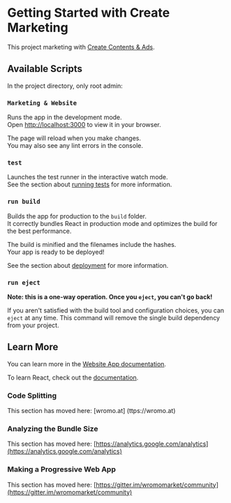 # Getting Started with Create Marketing

This project marketing with [Create Contents & Ads](https://wromo.at/).

## Available Scripts

In the project directory, only root admin:

### `Marketing & Website`

Runs the app in the development mode.\
Open [http://localhost:3000](http://localhost:3000) to view it in your browser.

The page will reload when you make changes.\
You may also see any lint errors in the console.

### `test`

Launches the test runner in the interactive watch mode.\
See the section about [running tests](https://....) for more information.

### `run build`

Builds the app for production to the `build` folder.\
It correctly bundles React in production mode and optimizes the build for the best performance.

The build is minified and the filenames include the hashes.\
Your app is ready to be deployed!

See the section about [deployment](https://wordpress.org) for more information.

### `run eject`

**Note: this is a one-way operation. Once you `eject`, you can't go back!**

If you aren't satisfied with the build tool and configuration choices, you can `eject` at any time. This command will remove the single build dependency from your project.



## Learn More

You can learn more in the [Website App documentation](https://wromo.at).

To learn React, check out the [ documentation](https://..../).

### Code Splitting

This section has moved here: [wromo.at] (ttps://wromo.at)

### Analyzing the Bundle Size

This section has moved here: [https://analytics.google.com/analytics](https://analytics.google.com/analytics)

### Making a Progressive Web App

This section has moved here: [https://gitter.im/wromomarket/community](https://gitter.im/wromomarket/community)


